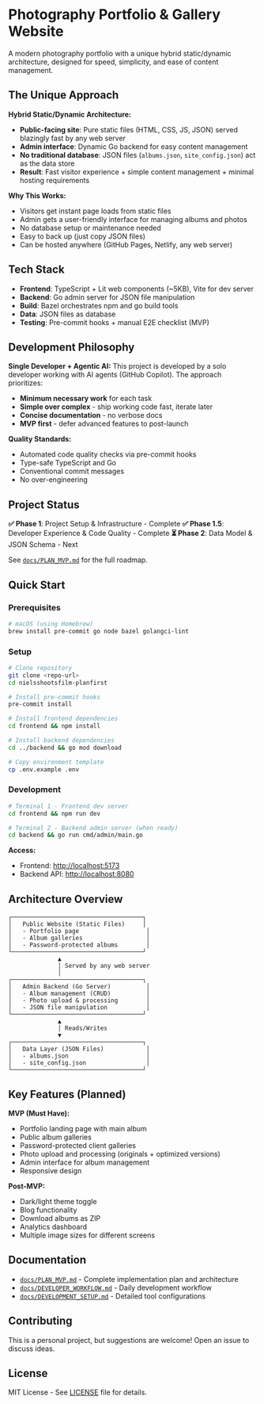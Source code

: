 # Photography Portfolio & Gallery Website

A modern photography portfolio with a unique hybrid static/dynamic architecture, designed for speed, simplicity, and ease of content management.

## The Unique Approach

**Hybrid Static/Dynamic Architecture:**

- **Public-facing site**: Pure static files (HTML, CSS, JS, JSON) served blazingly fast by any web server
- **Admin interface**: Dynamic Go backend for easy content management
- **No traditional database**: JSON files (`albums.json`, `site_config.json`) act as the data store
- **Result**: Fast visitor experience + simple content management + minimal hosting requirements

**Why This Works:**

- Visitors get instant page loads from static files
- Admin gets a user-friendly interface for managing albums and photos
- No database setup or maintenance needed
- Easy to back up (just copy JSON files)
- Can be hosted anywhere (GitHub Pages, Netlify, any web server)

## Tech Stack

- **Frontend**: TypeScript + Lit web components (~5KB), Vite for dev server
- **Backend**: Go admin server for JSON file manipulation
- **Build**: Bazel orchestrates npm and go build tools
- **Data**: JSON files as database
- **Testing**: Pre-commit hooks + manual E2E checklist (MVP)

## Development Philosophy

**Single Developer + Agentic AI:**
This project is developed by a solo developer working with AI agents (GitHub Copilot). The approach prioritizes:

- **Minimum necessary work** for each task
- **Simple over complex** - ship working code fast, iterate later
- **Concise documentation** - no verbose docs
- **MVP first** - defer advanced features to post-launch

**Quality Standards:**

- Automated code quality checks via pre-commit hooks
- Type-safe TypeScript and Go
- Conventional commit messages
- No over-engineering

## Project Status

**✅ Phase 1**: Project Setup & Infrastructure - Complete
**✅ Phase 1.5**: Developer Experience & Code Quality - Complete
**⏳ Phase 2**: Data Model & JSON Schema - Next

See [`docs/PLAN_MVP.md`](docs/PLAN_MVP.md) for the full roadmap.

## Quick Start

### Prerequisites

```bash
# macOS (using Homebrew)
brew install pre-commit go node bazel golangci-lint
```

### Setup

```bash
# Clone repository
git clone <repo-url>
cd nielsshootsfilm-planfirst

# Install pre-commit hooks
pre-commit install

# Install frontend dependencies
cd frontend && npm install

# Install backend dependencies
cd ../backend && go mod download

# Copy environment template
cp .env.example .env
```

### Development

```bash
# Terminal 1 - Frontend dev server
cd frontend && npm run dev

# Terminal 2 - Backend admin server (when ready)
cd backend && go run cmd/admin/main.go
```

**Access:**

- Frontend: <http://localhost:5173>
- Backend API: <http://localhost:8080>

## Architecture Overview

```text
┌─────────────────────────────────────┐
│   Public Website (Static Files)     │
│   - Portfolio page                   │
│   - Album galleries                  │
│   - Password-protected albums        │
└─────────────────────────────────────┘
              ▲
              │ Served by any web server
              │
┌─────────────────────────────────────┐
│   Admin Backend (Go Server)          │
│   - Album management (CRUD)          │
│   - Photo upload & processing        │
│   - JSON file manipulation           │
└─────────────────────────────────────┘
              ▲
              │ Reads/Writes
              ▼
┌─────────────────────────────────────┐
│   Data Layer (JSON Files)            │
│   - albums.json                      │
│   - site_config.json                 │
└─────────────────────────────────────┘
```

## Key Features (Planned)

**MVP (Must Have):**

- Portfolio landing page with main album
- Public album galleries
- Password-protected client galleries
- Photo upload and processing (originals + optimized versions)
- Admin interface for album management
- Responsive design

**Post-MVP:**

- Dark/light theme toggle
- Blog functionality
- Download albums as ZIP
- Analytics dashboard
- Multiple image sizes for different screens

## Documentation

- [`docs/PLAN_MVP.md`](docs/PLAN_MVP.md) - Complete implementation plan and architecture
- [`docs/DEVELOPER_WORKFLOW.md`](docs/DEVELOPER_WORKFLOW.md) - Daily development workflow
- [`docs/DEVELOPMENT_SETUP.md`](docs/DEVELOPMENT_SETUP.md) - Detailed tool configurations

## Contributing

This is a personal project, but suggestions are welcome! Open an issue to discuss ideas.

## License

MIT License - See [LICENSE](LICENSE) file for details.
